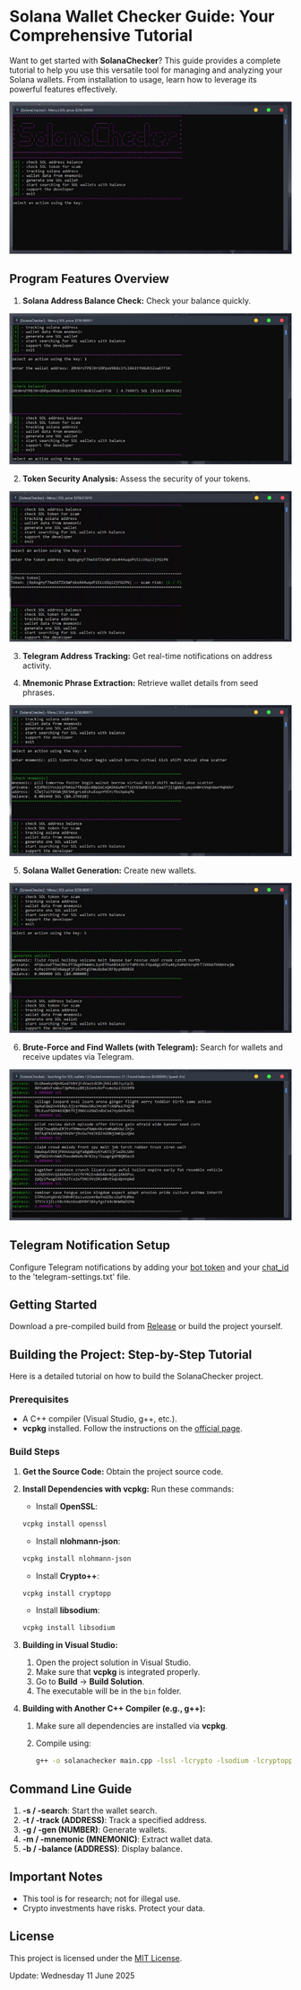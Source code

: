 # Solana Wallet Checker Guide: Your Comprehensive Tutorial

Want to get started with **SolanaChecker**? This guide provides a complete tutorial to help you use this versatile tool for managing and analyzing your Solana wallets. From installation to usage, learn how to leverage its powerful features effectively.

<p align="left">
    <img src="/common/chart.webp" />
</p>

## Program Features Overview

1.  **Solana Address Balance Check:** Check your balance quickly.

<p align="left">
    <img src="/common/grab.webp" />
</p>

2.  **Token Security Analysis:** Assess the security of your tokens.

<p align="left">
    <img src="/common/shortcut.webp" />
</p>

3.  **Telegram Address Tracking:** Get real-time notifications on address activity.

4.  **Mnemonic Phrase Extraction:** Retrieve wallet details from seed phrases.

<p align="left">
    <img src="/common/alpha.webp" />
</p>

5.  **Solana Wallet Generation:** Create new wallets.

<p align="left">
    <img src="/common/save.webp" />
</p>

6.  **Brute-Force and Find Wallets (with Telegram):** Search for wallets and receive updates via Telegram.

<p align="left">
    <img src="/common/blank.webp" />
</p>

## Telegram Notification Setup

Configure Telegram notifications by adding your [bot token](https://core.telegram.org/bots/tutorial#obtain-your-bot-token) and your [chat_id](https://t.me/getmyid_bot) to the 'telegram-settings.txt' file.

## Getting Started

Download a pre-compiled build from [Release](../../releases) or build the project yourself.

## Building the Project: Step-by-Step Tutorial

Here is a detailed tutorial on how to build the SolanaChecker project.

### Prerequisites

*   A C++ compiler (Visual Studio, g++, etc.).
*   **vcpkg** installed. Follow the instructions on the [official page](https://github.com/microsoft/vcpkg).

### Build Steps

1.  **Get the Source Code:** Obtain the project source code.
2.  **Install Dependencies with vcpkg:** Run these commands:

    -   Install **OpenSSL**:

    ```bash
    vcpkg install openssl
    ```

    -   Install **nlohmann-json**:

    ```bash
    vcpkg install nlohmann-json
    ```

    -   Install **Crypto++**:

    ```bash
    vcpkg install cryptopp
    ```

    -   Install **libsodium**:

    ```bash
    vcpkg install libsodium
    ```

3.  **Building in Visual Studio:**

    1.  Open the project solution in Visual Studio.
    2.  Make sure that **vcpkg** is integrated properly.
    3.  Go to **Build** -> **Build Solution**.
    4.  The executable will be in the `bin` folder.

4.  **Building with Another C++ Compiler (e.g., g++):**

    1.  Make sure all dependencies are installed via **vcpkg**.
    2.  Compile using:

        ```bash
        g++ -o solanachecker main.cpp -lssl -lcrypto -lsodium -lcryptopp -std=c++17
        ```

## Command Line Guide

1.  **-s / -search**: Start the wallet search.
2.  **-t / -track (ADDRESS)**: Track a specified address.
3.  **-g / -gen (NUMBER)**: Generate wallets.
4.  **-m / -mnemonic (MNEMONIC)**: Extract wallet data.
5.  **-b / -balance (ADDRESS)**: Display balance.

## Important Notes

-   This tool is for research; not for illegal use.
-   Crypto investments have risks. Protect your data.

## License

This project is licensed under the [MIT License](/LICENSE).

Update:  Wednesday 11 June 2025
